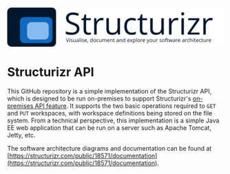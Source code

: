 ![Structurizr](docs/structurizr-banner.png)

# Structurizr API

This GitHub repository is a simple implementation of the Structurizr API, which is designed to be run on-premises to support Structurizr's [on-premises API feature](https://structurizr.com/help/on-premises-api). It supports the two basic operations required to ```GET``` and ```PUT``` workspaces, with workspace definitions being stored on the file system. From a technical perspective, this implementation is a simple Java EE web application that can be run on a server such as Apache Tomcat, Jetty, etc.

The software architecture diagrams and documentation can be found at [https://structurizr.com/public/18571/documentation](https://structurizr.com/public/18571/documentation).